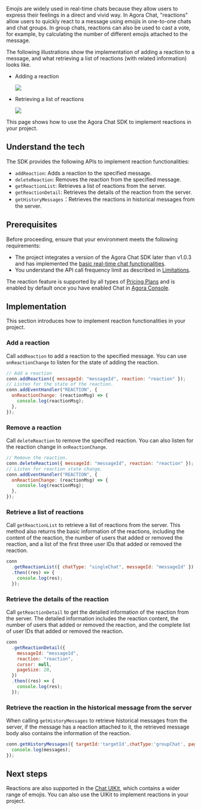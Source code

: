 Emojis are widely used in real-time chats because they allow users to express their feelings in a direct and vivid way. In Agora Chat, "reactions" allow users to quickly react to a message using emojis in one-to-one chats and chat groups. In group chats, reactions can also be used to cast a vote, for example, by calculating the number of different emojis attached to the message. 

The following illustrations show the implementation of adding a reaction to a message, and what retrieving a list of reactions (with related information) looks like.

- Adding a reaction

  ![](https://web-cdn.agora.io/docs-files/1655257804635)
	
- Retrieving a list of reactions

  ![](https://web-cdn.agora.io/docs-files/1655257845986)

This page shows how to use the Agora Chat SDK to implement reactions in your project.

## Understand the tech

The SDK provides the following APIs to implement reaction functionalities:

- `addReaction`: Adds a reaction to the specified message.
- `deleteReaction`: Removes the reaction from the specified message.
- `getReactionList`: Retrieves a list of reactions from the server.
- `getReactionDetail`: Retrieves the details of the reaction from the server.
- `getHistoryMessages`：Retrieves the reactions in historical messages from the server.

## Prerequisites

Before proceeding, ensure that your environment meets the following requirements:

- The project integrates a version of the Agora Chat SDK later than v1.0.3 and has implemented the [basic real-time chat functionalities](./agora_chat_get_started_web?platform=Web).
- You understand the API call frequency limit as described in [Limitations](./agora_chat_limitation?platform=Web).

<div class="alert info">The reaction feature is supported by all types of <a href="https://docs.agora.io/en/agora-chat/agora_chat_plan">Pricing Plans</a> and is enabled by default once you have enabled Chat in <a href="https://console.agora.io/">Agora Console</a>.</div>

## Implementation

This section introduces how to implement reaction functionalities in your project.

### Add a reaction

Call `addReaction` to add a reaction to the specified message. You can use `onReactionChange` to listen for the state of adding the reaction.

```javascript
// Add a reaction
conn.addReaction({ messageId: "messageId", reaction: "reaction" });
// Listen for the state of the reaction.
conn.addEventHandler("REACTION", {
  onReactionChange: (reactionMsg) => {
    console.log(reactionMsg);
  },
});
```

### Remove a reaction

Call `deleteReaction` to remove the specified reaction. You can also listen for the reaction change in `onReactionChange`.

```javascript
// Remove the reaction.
conn.deleteReaction({ messageId: "messageId", reaction: "reaction" });
// Listen for reaction state change.
conn.addEventHandler("REACTION", {
  onReactionChange: (reactionMsg) => {
    console.log(reactionMsg);
  },
});
```

### Retrieve a list of reactions

Call `getReactionList` to retrieve a list of reactions from the server. This method also returns the basic information of the reactions, including the content of the reaction, the number of users that added or removed the reaction, and a list of the first three user IDs that added or removed the reaction.

```javascript
conn
  .getReactionList({ chatType: "singleChat", messageId: "messageId" })
  .then((res) => {
    console.log(res);
  });
```

### Retrieve the details of the reaction

Call `getReactionDetail` to get the detailed information of the reaction from the server. The detailed information includes the reaction content, the number of users that added or removed the reaction, and the complete list of user IDs that added or removed the reaction.

```javascript
conn
  .getReactionDetail({
    messageId: "messageId",
    reaction: "reaction",
    cursor: null,
    pageSize: 20,
  })
  .then((res) => {
    console.log(res);
  });
```

### Retrieve the reaction in the historical message from the server

When calling `getHistoryMessages` to retrieve historical messages from the server, if the message has a reaction attached to it, the retrieved message body also contains the information of the reaction.

```javascript
conn.getHistoryMessages({ targetId:'targetId',chatType:'groupChat', pageSize: 20 }).then((messages) => {
  console.log(messages);
});
```

## Next steps

Reactions are also supported in the [Chat UIKit](./agora_chat_uikit_web?platform=Web), which contains a wider range of emojis. You can also use the UIKit to implement reactions in your project.